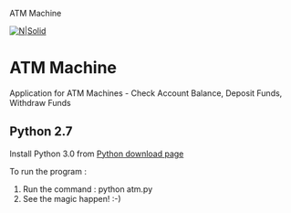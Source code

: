 ATM Machine

[![N|Solid](https://www.drupal.org/files/issues/ddocs-3.gif)](https://docs.google.com/spreadsheets/d/1INSlOjEKIf4q_UXiSpsn_lKb8VHZKI3XWxlIkIAOawM/edit#gid=0)

ATM Machine
================

Application for ATM Machines - Check Account Balance, Deposit Funds, Withdraw Funds

Python 2.7
---------

Install Python 3.0 from [Python download page](https://www.python.org/downloads/)



To run the program :

1. Run the command : python atm.py
2. See the magic happen! :-)


